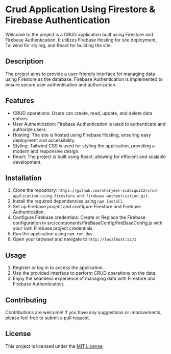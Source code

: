 # Crud Application Using Firestore & Firebase Authentication

Welcome to the project is a CRUD application built using Firestore and Firebase Authentication. It utilizes Firebase Hosting for site deployment, Tailwind for styling, and React for building the site.

## Description

The project aims to provide a user-friendly interface for managing data using Firestore as the database. Firebase Authentication is implemented to ensure secure user authentication and authorization.

## Features

- CRUD operations: Users can create, read, update, and delete data entries.
- User Authentication: Firebase Authentication is used to authenticate and authorize users.
- Hosting: The site is hosted using Firebase Hosting, ensuring easy deployment and accessibility.
- Styling: Tailwind CSS is used for styling the application, providing a modern and responsive design.
- React: The project is built using React, allowing for efficient and scalable development.

## Installation

1. Clone the repository: `https://github.com/sharjeel-siddiqui12/crud-application-using-firestore-and-firebase-authentication.git`.
2. Install the required dependencies using `npm install`.
3. Set up Firebase project and configure Firestore and Firebase Authentication.
4. Configure Firebase credentials: Create or Replace the Firebase configuration in src/components/fireBaseConfig/fireBaseConfig.js with your own Firebase project credentials.
5. Run the application using `npm run dev`.
6. Open your browser and navigate to `http://localhost:5173`

## Usage

1. Register or log in to access the application.
2. Use the provided interface to perform CRUD operations on the data.
3. Enjoy the seamless experience of managing data with Firestore and Firebase Authentication.

## Contributing

Contributions are welcome! If you have any suggestions or improvements, please feel free to submit a pull request.

## License

This project is licensed under the [MIT License](LICENSE).
